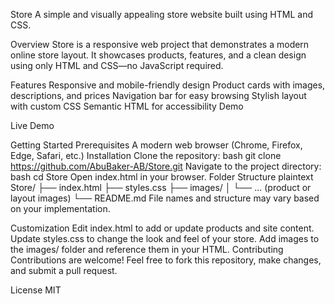 Store
A simple and visually appealing store website built using HTML and CSS.

Overview
Store is a responsive web project that demonstrates a modern online store layout. It showcases products, features, and a clean design using only HTML and CSS—no JavaScript required.

Features
Responsive and mobile-friendly design
Product cards with images, descriptions, and prices
Navigation bar for easy browsing
Stylish layout with custom CSS
Semantic HTML for accessibility
Demo
<!-- Replace with a link to your GitHub Pages deployment if available -->
Live Demo

Getting Started
Prerequisites
A modern web browser (Chrome, Firefox, Edge, Safari, etc.)
Installation
Clone the repository:
bash
git clone https://github.com/AbuBaker-AB/Store.git
Navigate to the project directory:
bash
cd Store
Open index.html in your browser.
Folder Structure
plaintext
Store/
├── index.html
├── styles.css
├── images/
│   └── ... (product or layout images)
└── README.md
File names and structure may vary based on your implementation.

Customization
Edit index.html to add or update products and site content.
Update styles.css to change the look and feel of your store.
Add images to the images/ folder and reference them in your HTML.
Contributing
Contributions are welcome! Feel free to fork this repository, make changes, and submit a pull request.

License
MIT

